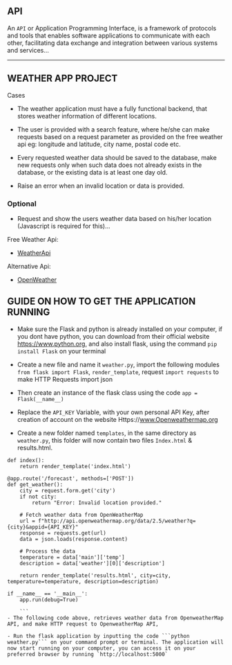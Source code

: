 ## API

An ```API``` or Application Programming Interface, is a framework of protocols and tools that enables software applications to communicate with each other, facilitating data exchange and integration between various systems and services...

------------------------------------------------------------------------------------------------------------------------------------------------------------------------------------------------

##                                                                              WEATHER APP PROJECT

Cases

- The weather application must have a fully functional backend, that stores weather information of different locations.

- The user is provided with a search feature, where he/she can make requests based on a request parameter as provided on the free weather api eg: longitude and latitude, city name, postal code etc.

- Every requested  weather data should be saved to the database, make new requests only when such data does not already exists in the database, or the existing data is at least one day old.

- Raise an error when an invalid location or data is provided.

### Optional

- Request and show the users weather data based on his/her location (Javascript is required for this)...

Free Weather Api: 

- [WeatherApi](https://www.weatherapi.com/)

Alternative Api:
- [OpenWeather](https://openweathermap.org/)

## GUIDE ON HOW TO GET THE APPLICATION RUNNING

- Make sure the Flask and python is already installed on your computer, if you dont have python, you can download from their official website https://www.python.org, and also install flask, using the command ```pip install Flask``` on your terminal

- Create a new file and name it ```weather.py```, import the following modules ```from flask import Flask```, ```render_template```, request
```import requests``` to make HTTP Requests
import json

- Then create an instance of the flask class using the code ```app = Flask(__name__)```

- Replace the ```API_KEY``` Variable, with your own personal API Key, after creation of account on the website Https://www.Openweathermap.org

- Create a new folder named `templates`, in the same directory as `weather.py`, this folder will now contain two files `Index.html` & results.html.

```@app.route('/')
def index():
    return render_template('index.html')

@app.route('/forecast', methods=['POST'])
def get_weather():
    city = request.form.get('city')
    if not city:
        return "Error: Invalid location provided."

    # Fetch weather data from OpenWeatherMap
    url = f"http://api.openweathermap.org/data/2.5/weather?q={city}&appid={API_KEY}"
    response = requests.get(url)
    data = json.loads(response.content)

    # Process the data
    temperature = data['main']['temp']
    description = data['weather'][0]['description']

    return render_template('results.html', city=city, temperature=temperature, description=description)

if __name__ == '__main__':
    app.run(debug=True)

    ```
- The following code above, retrieves weather data from OpenweatherMap API, and make HTTP request to OpenweatherMap API, 

- Run the flask application by inputting the code ```python weather.py``` on your command prompt or terminal. The application will now start running on your computer, you can access it on your preferred browser by running `http://localhost:5000`
